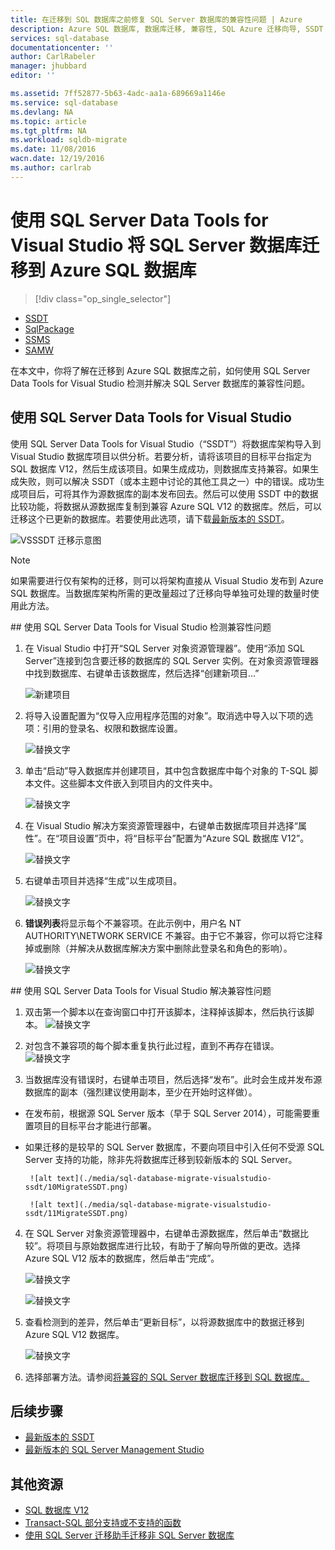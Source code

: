 ```yaml
---
title: 在迁移到 SQL 数据库之前修复 SQL Server 数据库的兼容性问题 | Azure
description: Azure SQL 数据库, 数据库迁移, 兼容性, SQL Azure 迁移向导, SSDT
services: sql-database
documentationcenter: ''
author: CarlRabeler
manager: jhubbard
editor: ''

ms.assetid: 7ff52877-5b63-4adc-aa1a-689669a1146e
ms.service: sql-database
ms.devlang: NA
ms.topic: article
ms.tgt_pltfrm: NA
ms.workload: sqldb-migrate
ms.date: 11/08/2016
wacn.date: 12/19/2016
ms.author: carlrab
---
```


# 使用 SQL Server Data Tools for Visual Studio 将 SQL Server 数据库迁移到 Azure SQL 数据库

> [!div class="op_single_selector"]
- [SSDT](./sql-database-cloud-migrate-fix-compatibility-issues-ssdt.md)
- [SqlPackage](./sql-database-cloud-migrate-determine-compatibility-sqlpackage.md)
- [SSMS](./sql-database-cloud-migrate-determine-compatibility-ssms.md)
- [SAMW](./sql-database-cloud-migrate-fix-compatibility-issues.md)

在本文中，你将了解在迁移到 Azure SQL 数据库之前，如何使用 SQL Server Data Tools for Visual Studio 检测并解决 SQL Server 数据库的兼容性问题。

## 使用 SQL Server Data Tools for Visual Studio

使用 SQL Server Data Tools for Visual Studio（“SSDT”）将数据库架构导入到 Visual Studio 数据库项目以供分析。若要分析，请将该项目的目标平台指定为 SQL 数据库 V12，然后生成该项目。如果生成成功，则数据库支持兼容。如果生成失败，则可以解决 SSDT（或本主题中讨论的其他工具之一）中的错误。成功生成项目后，可将其作为源数据库的副本发布回去。然后可以使用 SSDT 中的数据比较功能，将数据从源数据库复制到兼容 Azure SQL V12 的数据库。然后，可以迁移这个已更新的数据库。若要使用此选项，请下载[最新版本的 SSDT](https://msdn.microsoft.com/zh-cn/library/mt204009.aspx)。

  ![VSSSDT 迁移示意图](./media/sql-database-cloud-migrate/03VSSSDTDiagram.png)

  > [!NOTE]
  > 如果需要进行仅有架构的迁移，则可以将架构直接从 Visual Studio 发布到 Azure SQL 数据库。当数据库架构所需的更改量超过了迁移向导单独可处理的数量时使用此方法。

##<a name="detecting-compatibility-issues-using-sql-server-data-tools-for-visual-studio"></a> 使用 SQL Server Data Tools for Visual Studio 检测兼容性问题

1. 在 Visual Studio 中打开“SQL Server 对象资源管理器”。使用“添加 SQL Server”连接到包含要迁移的数据库的 SQL Server 实例。在对象资源管理器中找到数据库、右键单击该数据库，然后选择“创建新项目...”

    ![新建项目](./media/sql-database-migrate-visualstudio-ssdt/02MigrateSSDT.png)  

2. 将导入设置配置为“仅导入应用程序范围的对象”。取消选中导入以下项的选项：引用的登录名、权限和数据库设置。

    ![替换文字](./media/sql-database-migrate-visualstudio-ssdt/03MigrateSSDT.png)  

3. 单击“启动”导入数据库并创建项目，其中包含数据库中每个对象的 T-SQL 脚本文件。这些脚本文件嵌入到项目内的文件夹中。

    ![替换文字](./media/sql-database-migrate-visualstudio-ssdt/04MigrateSSDT.png)  

4. 在 Visual Studio 解决方案资源管理器中，右键单击数据库项目并选择“属性”。在“项目设置”页中，将“目标平台”配置为“Azure SQL 数据库 V12”。

    ![替换文字](./media/sql-database-migrate-visualstudio-ssdt/05MigrateSSDT.png)  

5. 右键单击项目并选择“生成”以生成项目。

    ![替换文字](./media/sql-database-migrate-visualstudio-ssdt/06MigrateSSDT.png)  

6. **错误列表**将显示每个不兼容项。在此示例中，用户名 NT AUTHORITY\\NETWORK SERVICE 不兼容。由于它不兼容，你可以将它注释掉或删除（并解决从数据库解决方案中删除此登录名和角色的影响）。

    ![替换文字](./media/sql-database-migrate-visualstudio-ssdt/07MigrateSSDT.png)

##<a name="fixing-compatibility-issues-using-sql-server-data-tools-for-visual-studio"></a> 使用 SQL Server Data Tools for Visual Studio 解决兼容性问题

1. 双击第一个脚本以在查询窗口中打开该脚本，注释掉该脚本，然后执行该脚本。
    ![替换文字](./media/sql-database-migrate-visualstudio-ssdt/08MigrateSSDT.png)

2. 对包含不兼容项的每个脚本重复执行此过程，直到不再存在错误。
    ![替换文字](./media/sql-database-migrate-visualstudio-ssdt/09MigrateSSDT.png)

3. 当数据库没有错误时，右键单击项目，然后选择“发布”。此时会生成并发布源数据库的副本（强烈建议使用副本，至少在开始时这样做）。
 - 在发布前，根据源 SQL Server 版本（早于 SQL Server 2014），可能需要重置项目的目标平台才能进行部署。
 - 如果迁移的是较早的 SQL Server 数据库，不要向项目中引入任何不受源 SQL Server 支持的功能，除非先将数据库迁移到较新版本的 SQL Server。

        ![alt text](./media/sql-database-migrate-visualstudio-ssdt/10MigrateSSDT.png)    

        ![alt text](./media/sql-database-migrate-visualstudio-ssdt/11MigrateSSDT.png)    

4. 在 SQL Server 对象资源管理器中，右键单击源数据库，然后单击“数据比较”。将项目与原始数据库进行比较，有助于了解向导所做的更改。选择 Azure SQL V12 版本的数据库，然后单击“完成”。

    ![替换文字](./media/sql-database-migrate-visualstudio-ssdt/12MigrateSSDT.png)  

    ![替换文字](./media/sql-database-migrate-visualstudio-ssdt/13MigrateSSDT.png)  

5. 查看检测到的差异，然后单击“更新目标”，以将源数据库中的数据迁移到 Azure SQL V12 数据库。

    ![替换文字](./media/sql-database-migrate-visualstudio-ssdt/14MigrateSSDT.png)  

6. 选择部署方法。请参阅[将兼容的 SQL Server 数据库迁移到 SQL 数据库。](./sql-database-cloud-migrate.md)

## 后续步骤

- [最新版本的 SSDT](https://msdn.microsoft.com/zh-cn/library/mt204009.aspx)
- [最新版本的 SQL Server Management Studio](https://msdn.microsoft.com/zh-cn/library/mt238290.aspx)

## 其他资源

- [SQL 数据库 V12](./sql-database-v12-whats-new.md)
- [Transact-SQL 部分支持或不支持的函数](./sql-database-transact-sql-information.md)
- [使用 SQL Server 迁移助手迁移非 SQL Server 数据库](http://blogs.msdn.com/b/ssma/)

<!---HONumber=Mooncake_1212_2016-->